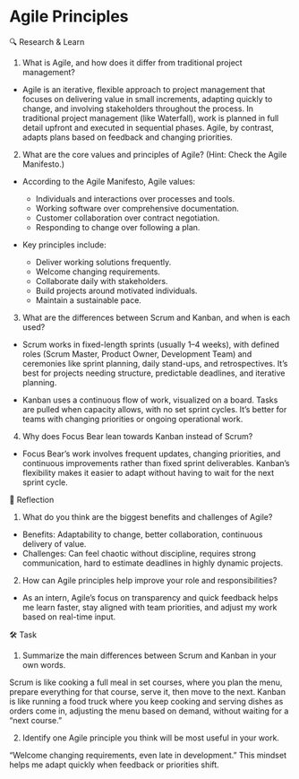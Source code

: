 # Agile Principles

🔍 Research & Learn

1. What is Agile, and how does it differ from traditional project management?

- Agile is an iterative, flexible approach to project management that focuses on
  delivering value in small increments, adapting quickly to change, and
  involving stakeholders throughout the process. In traditional project
  management (like Waterfall), work is planned in full detail upfront and
  executed in sequential phases. Agile, by contrast, adapts plans based on
  feedback and changing priorities.

2. What are the core values and principles of Agile? (Hint: Check the Agile
   Manifesto.)

- According to the Agile Manifesto, Agile values:
  - Individuals and interactions over processes and tools.
  - Working software over comprehensive documentation.
  - Customer collaboration over contract negotiation.
  - Responding to change over following a plan.

- Key principles include:
  - Deliver working solutions frequently.
  - Welcome changing requirements.
  - Collaborate daily with stakeholders.
  - Build projects around motivated individuals.
  - Maintain a sustainable pace.

3. What are the differences between Scrum and Kanban, and when is each used?

- Scrum works in fixed-length sprints (usually 1–4 weeks), with defined roles
  (Scrum Master, Product Owner, Development Team) and ceremonies like sprint
  planning, daily stand-ups, and retrospectives. It’s best for projects needing
  structure, predictable deadlines, and iterative planning.

- Kanban uses a continuous flow of work, visualized on a board. Tasks are pulled
  when capacity allows, with no set sprint cycles. It’s better for teams with
  changing priorities or ongoing operational work.

4. Why does Focus Bear lean towards Kanban instead of Scrum?

- Focus Bear’s work involves frequent updates, changing priorities, and
  continuous improvements rather than fixed sprint deliverables. Kanban’s
  flexibility makes it easier to adapt without having to wait for the next
  sprint cycle.

📝 Reflection

1. What do you think are the biggest benefits and challenges of Agile?

- Benefits: Adaptability to change, better collaboration, continuous delivery of
  value.
- Challenges: Can feel chaotic without discipline, requires strong
  communication, hard to estimate deadlines in highly dynamic projects.

2. How can Agile principles help improve your role and responsibilities?

- As an intern, Agile’s focus on transparency and quick feedback helps me learn
  faster, stay aligned with team priorities, and adjust my work based on
  real-time input.

🛠️ Task

1. Summarize the main differences between Scrum and Kanban in your own words.

Scrum is like cooking a full meal in set courses, where you plan the menu,
prepare everything for that course, serve it, then move to the next. Kanban is
like running a food truck where you keep cooking and serving dishes as orders
come in, adjusting the menu based on demand, without waiting for a “next
course.”

2. Identify one Agile principle you think will be most useful in your work.

“Welcome changing requirements, even late in development.” This mindset helps me
adapt quickly when feedback or priorities shift.
